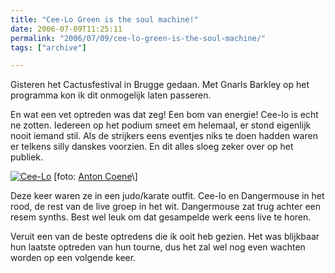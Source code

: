 ```yaml
---
title: "Cee-Lo Green is the soul machine!"
date: 2006-07-09T11:25:11
permalink: "2006/07/09/cee-lo-green-is-the-soul-machine/"
tags: ["archive"]

---
```

Gisteren het Cactusfestival in Brugge gedaan. Met Gnarls Barkley op het programma kon ik dit onmogelijk laten passeren.

En wat een vet optreden was dat zeg! Een bom van energie! Cee-lo is echt ne zotten. Iedereen op het podium smeet em helemaal, er stond eigenlijk nooit iemand stil. Als de strijkers eens eventjes niks te doen hadden waren er telkens silly danskes voorzien. En dit alles sloeg zeker over op het publiek.

[![Cee-Lo](http://www.antoncoene.be/cactusfestival/dag2/7/8.jpg "Cee-Lo")](http://www.antoncoene.be/cactusfestival/dag2/7/index.html "http://www.antoncoene.be/cactusfestival/dag2/7/index.html") \[foto: [Anton Coene](http://www.antoncoene.be/cactusfestival/dag2/7/index.html "http://www.antoncoene.be/cactusfestival/dag2/7/index.html")\]

Deze keer waren ze in een judo/karate outfit. Cee-lo en Dangermouse in het rood, de rest van de live groep in het wit. Dangermouse zat trug achter een resem synths. Best wel leuk om dat gesampelde werk eens live te horen.

Veruit een van de beste optredens die ik ooit heb gezien. Het was blijkbaar hun laatste optreden van hun tourne, dus het zal wel nog even wachten worden op een volgende keer.
